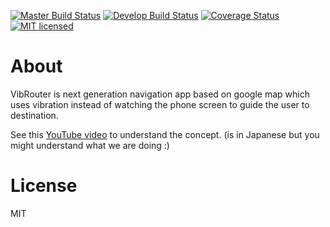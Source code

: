 [![Master Build Status](https://travis-ci.org/vibrouter/vibrouter.svg?branch=master)](https://travis-ci.org/vibrouter/vibrouter)
[![Develop Build Status](https://travis-ci.org/vibrouter/vibrouter.svg?branch=develop)](https://travis-ci.org/vibrouter/vibrouter)
[![Coverage Status](https://coveralls.io/repos/github/vibrouter/vibrouter/badge.svg?branch=develop)](https://coveralls.io/github/vibrouter/vibrouter?branch=develop)
[![MIT licensed](https://img.shields.io/badge/license-MIT-blue.svg)](LICENSE)

# About
VibRouter is next generation navigation app based on google map which uses vibration instead of watching the phone screen to guide the user to destination.

See this [YouTube video](https://youtu.be/xtX1RFr0XwM) to understand the concept. (is in Japanese but you might understand what we are doing :)

# License
MIT
